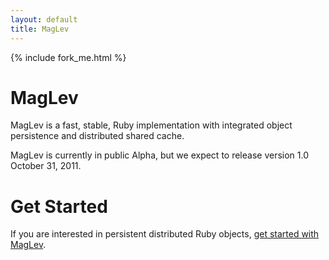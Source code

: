 ```yaml
---
layout: default
title: MagLev
---
```

{% include fork_me.html %}

# MagLev

MagLev is a fast, stable, Ruby implementation with integrated object
persistence and distributed shared cache.

MagLev is currently in public Alpha, but we expect to release version 1.0
October 31, 2011.

# Get Started

If you are interested in persistent distributed Ruby objects, [get started
with MagLev](/docs/get_started.html).
